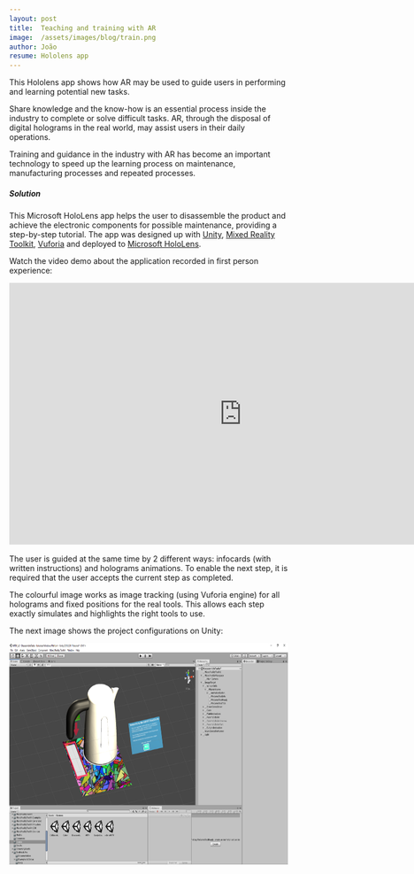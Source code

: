 ```yaml
---
layout: post
title:  Teaching and training with AR
image:  /assets/images/blog/train.png 
author: João
resume: Hololens app
---
```


This Hololens app shows how AR may be used to guide users in performing and learning potential new tasks. 


Share knowledge and the know-how is an essential process inside the industry to complete or solve difficult tasks. AR, through the disposal of digital holograms in the real world, may assist users in their daily operations.

Training and guidance in the industry with AR has become an important technology to speed up the learning process on maintenance, manufacturing processes and repeated processes. 

##### Solution

This Microsoft HoloLens app helps the user to disassemble the product and achieve the electronic components for possible maintenance, providing a step-by-step tutorial.  The app was designed up with [Unity](https://unity.com/), [Mixed Reality Toolkit](https://github.com/microsoft/MixedRealityToolkit-Unity), [Vuforia](https://www.ptc.com/en/products/augmented-reality/vuforia?cl1=AR_Vuforia_General_Google_CLC-cpc-ARBrandedxxxVuforiaUKNordics-38010&cmsrc=Google&cid=7015A000001oRiBQAU&elqCampaignId=13184&gclid=EAIaIQobChMIotbGw6aw6QIVxbUYCh03BgbdEAAYASAAEgJ7GvD_BwE) and deployed to [Microsoft HoloLens](https://www.microsoft.com/en-us/hololens). 



Watch the video demo about the application recorded in first person experience: 

<p  class="img-container" align="center">
<iframe width="840" height="472.5" src="https://www.youtube.com/embed/Fo-iKZj7R5I" frameborder="0" allow="accelerometer; autoplay; clipboard-write; encrypted-media; gyroscope; picture-in-picture" allowfullscreen></iframe>
<p>



The user is guided at the same time by 2 different ways: infocards (with written instructions) and holograms animations. To enable the next step, it is required that the user accepts the current step as completed. 

The colourful image works as image tracking (using Vuforia engine) for all holograms and fixed positions for the real tools. This allows each step  exactly simulates and highlights the right tools to use. 


The next image shows the project configurations on Unity: 


<p  class="img-container" align="center">
<img src="/assets/images/blog/train_2.png" alt="Train_Unity" title="Train_unity" height="400">
<p>